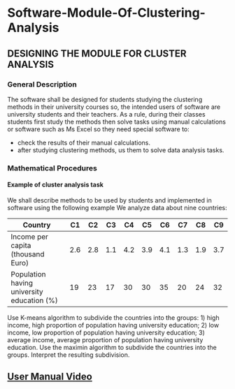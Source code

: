 # Software-Module-Of-Clustering-Analysis

## DESIGNING THE MODULE FOR CLUSTER ANALYSIS
### General Description
The software shall be designed for students studying the clustering methods in their university courses so, the intended users of software are university students and their teachers.
As a rule, during their classes students first study the methods then solve tasks using manual calculations or software such as Ms Excel so they need special software to:
-	check the results of their manual calculations.
-	after studying clustering methods, us them to solve data analysis tasks.

### Mathematical Procedures

#### Example of cluster analysis task
We shall describe methods to be used by students and implemented in software using the following example
We analyze data about nine countries:

| Country                                  | C1  | C2  | C3  |  C4  |  C5 |  C6 | C7  | C8  | C9  |
| ---                                      | --- | --- | --- | ---  | --- | --- | --- | --- | --- |
|Income per capita (thousand Euro)         | 2.6 | 2.8 | 1.1 |	4.2 |	3.9 |	4.1 |	1.3	| 1.9	| 3.7 |
|Population having university education (%)| 19  | 23  | 17  |  30  |	 30 |  35	| 20  | 24	| 32  |

Use K-means algorithm to subdivide the countries into the groups: 1) high income, high proportion of population having university education; 2) low income, low proportion of population having university education; 3) average income, average proportion of population having university education.
Use the maximin algorithm to subdivide the countries into the groups. Interpret the resulting subdivision.

## [User Manual Video](https://github.com/GeorgeT01/Software-Module-Of-Clustering-Analysis/blob/master/2020-06-29%2020-00-29.mkv)
